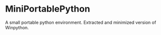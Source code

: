 # MiniPortablePython
A small portable python environment. Extracted and minimized version of Winpython.
